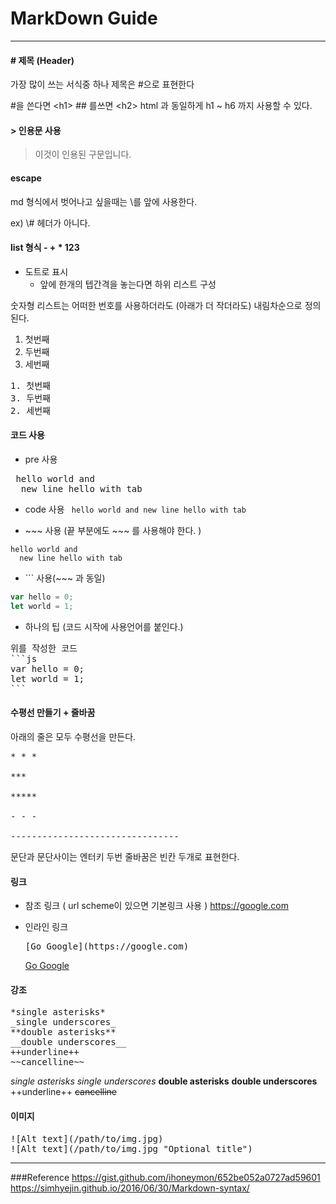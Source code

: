 # MarkDown Guide
- - -
#### # 제목 (Header)

가장 많이 쓰는 서식중 하나 제목은 #으로 표현한다

\#을 쓴다면  \<h1>
\## 를쓰면 \<h2>
html 과 동일하게  h1 ~ h6 까지 사용할 수 있다.

#### \> 인용문 사용

> 이것이 인용된 구문입니다.

#### escape
md 형식에서 벗어나고 싶을때는 \를 앞에 사용한다.

ex) \\# 헤더가 아니다.


#### list 형식 - + * 123

- 도트로 표시
  - 앞에 한개의 텝간격을 놓는다면 하위 리스트 구성

숫자형 리스트는 어떠한 번호를 사용하더라도 (아래가 더 작더라도) 내림차순으로 정의된다.
1. 첫번째
3. 두번째
2. 세번째

<pre>
1. 첫번째
3. 두번째
2. 세번째
</pre>

#### 코드 사용

- pre 사용
<pre> hello world and
  new line hello with tab </pre>

- code 사용
<code> hello world and
  new line hello with tab </code>

- \~~~ 사용 (끝 부분에도 \~~~ 를 사용해야 한다. )
~~~
hello world and
  new line hello with tab
~~~

- \``` 사용(\~~~ 과 동일)

```js
var hello = 0;
let world = 1;
```
- 하나의 팁 (코드 시작에 사용언어를 붙인다.)
<pre>
위를 작성한 코드
```js
var hello = 0;
let world = 1;
```
</pre>



#### 수평선 만들기 + 줄바꿈
아래의 줄은 모두 수평선을 만든다.

<pre>
* * *

***

*****

- - -

--------------------------------
</pre>  


문단과 문단사이는 엔터키 두번
줄바꿈은 빈칸 두개로 표현한다.


#### 링크


- 참조 링크 ( url scheme이 있으면 기본링크 사용 )
  https://google.com




- 인라인 링크
  <pre>[Go Google](https://google.com)</pre>
  [Go Google](https://google.com)  


#### 강조

<pre>
*single asterisks*
_single underscores_
**double asterisks**
__double underscores__
++underline++
~~cancelline~~
</pre>

*single asterisks*
_single underscores_
**double asterisks**
__double underscores__
++underline++
~~cancelline~~


#### 이미지

<pre>
![Alt text](/path/to/img.jpg)
![Alt text](/path/to/img.jpg "Optional title")
</pre>


---------------------

###Reference
https://gist.github.com/ihoneymon/652be052a0727ad59601
https://simhyejin.github.io/2016/06/30/Markdown-syntax/
